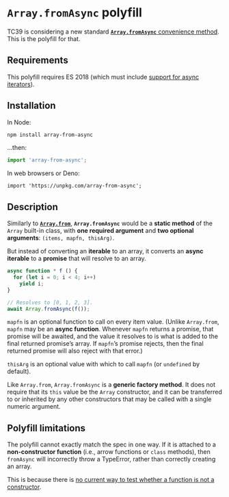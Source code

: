 # `Array.fromAsync` polyfill
TC39 is considering a new standard
[**`Array.fromAsync`** convenience method][Array.fromAsync].
This is the polyfill for that.

[Array.fromAsync]: https://github.com/tc39/proposal-array-from-async

## Requirements
This polyfill requires ES 2018 (which must include [support for async iterators][]).

[support for async iterators]: https://kangax.github.io/compat-table/es2016plus/#test-Asynchronous_Iterators

## Installation
In Node:
```bash
npm install array-from-async
```
…then:
```js
import 'array-from-async';
```

In web browsers or Deno:
```
import 'https://unpkg.com/array-from-async';
```

## Description
Similarly to **[`Array.from`][]**,
**`Array.fromAsync`** would be a **static method**
of the `Array` built-in class, with **one required argument**
and **two optional arguments**: `(items, mapfn, thisArg)`.

But instead of converting an **iterable** to an array,
it converts an **async iterable** to a **promise**
that will resolve to an array.

```js
async function * f () {
  for (let i = 0; i < 4; i++)
    yield i;
}

// Resolves to [0, 1, 2, 3].
await Array.fromAsync(f());
```

[`Array.from`]: https://developer.mozilla.org/en-US/docs/Web/JavaScript/Reference/Global_Objects/Array/from

`mapfn` is an optional function to call on every item value.
(Unlike `Array.from`, `mapfn` may be an **async function**.
Whenever `mapfn` returns a promise, that promise will be awaited,
and the value it resolves to is what is added
to the final returned promise’s array.
If `mapfn`’s promise rejects,
then the final returned promise
will also reject with that error.)

`thisArg` is an optional value with which to call `mapfn`
(or `undefined` by default).

Like `Array.from`, `Array.fromAsync` is a **generic factory method**.
It does not require that its `this` value be the `Array` constructor,
and it can be transferred to or inherited by any other constructors
that may be called with a single numeric argument.

## Polyfill limitations
The polyfill cannot exactly match the spec in one way.
If it is attached to a **non-constructor function**
(i.e., arrow functions or `class` methods),
then `fromAsync` will incorrectly throw a TypeError,
rather than correctly creating an array.

This is because there is [no current way
to test whether a function is not a constructor][no isConstructor].

[no isConstructor]: https://stackoverflow.com/a/40922715
